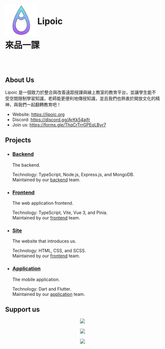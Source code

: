 <a href="https://lipoic.github.io">
  <img src="https://raw.githubusercontent.com/Lipoic/Lipoic-Assets/main/logo/logo.svg" align="left" width="105px"/>
</a>

# Lipoic

# 來品一課

<br></br>

## About Us

Lipoic 是一個致力於整合與改善遠距授課與線上教室的教育平台，並讓學生能不受空間限制學習知識，老師能更便利地傳授知識，並且我們也熱衷於開放文化的精神，與我們一起翻轉教育吧！

- Website: https://lipoic.org
- Discord: https://discord.gg/ArKk54ajfr
- Join us: https://forms.gle/ThqCrTrrGPEqLByr7

## Projects

- ### [Backend](https://github.com/Lipoic/Lipoic-Backend)
  The backend.

  Technology: TypeScript, Node.js, Express.js, and MongoDB.  
  Maintained by our [backend](https://github.com/orgs/Lipoic/teams/backend) team.

- ### [Frontend](https://github.com/Lipoic/Lipoic-Frontend)
  The web application frontend.

  Technology: TypeScript, Vite, Vue 3, and Pinia.  
  Maintained by our [frontend](https://github.com/orgs/Lipoic/teams/frontend) team.

- ### [Site](https://github.com/Lipoic/Lipoic-Site)
  The website that introduces us.

  Technology: HTML, CSS, and SCSS.  
  Maintained by our [frontend](https://github.com/orgs/Lipoic/teams/frontend) team.

- ### [Application](https://github.com/Lipoic/Lipoic-Application)
  The mobile application.

  Technology: Dart and Flutter.  
  Maintained by our [application](https://github.com/orgs/Lipoic/teams/application) team.

## Support us

<a href="https://ko-fi.com/X8X376PDR">
  <p align="center"><img src="https://raw.githubusercontent.com/Lipoic/.github/main/images/support_us_on_ko-fi.svg" ></p>
  <p align="center"><img src="https://raw.githubusercontent.com/Lipoic/.github/main/images/support_us_on_ko-fi_tw.svg" ></p>  
</a>
<a href="https://crysend.tk/#/to/0xd50328aF612dBb688dc0985196A7358F8E34fAdA"><p align="center"><img src="https://raw.githubusercontent.com/Lipoic/.github/main/images/support_eth.png" ></p></a>
